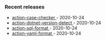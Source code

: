 <!-- ### Hi there 👋 -->

### Recent releases
<!-- recent_releases starts -->
* [action-case-checker ](https://github.com/credfeto/action-case-checker/releases/tag/v1.1) - 2020-10-24
* [action-dotnet-version-detect ](https://github.com/credfeto/action-dotnet-version-detect/releases/tag/v1.1) - 2020-10-24
* [action-sql-format ](https://github.com/credfeto/action-sql-format/releases/tag/v1.2) - 2020-10-24
* [action-yaml-format ](https://github.com/credfeto/action-yaml-format/releases/tag/v1.2) - 2020-10-24
<!-- recent_releases ends -->


<!--
**credfeto/credfeto** is a ✨ _special_ ✨ repository because its `README.md` (this file) appears on your GitHub profile.

Here are some ideas to get you started:

- 🔭 I’m currently working on ...
- 🌱 I’m currently learning ...
- 👯 I’m looking to collaborate on ...
- 🤔 I’m looking for help with ...
- 💬 Ask me about ...
- 📫 How to reach me: ...
- 😄 Pronouns: ...
- ⚡ Fun fact: ...
-->

